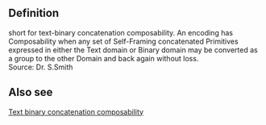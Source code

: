 ## Definition
short for text-binary concatenation composability. An encoding has Composability when any set of Self-Framing concatenated Primitives expressed in either the Text domain or Binary domain may be converted as a group to the other Domain and back again without loss.  
Source: Dr. S.Smith
## Also see
[Text binary concatenation composability](text-binary-concatenation-composability)
